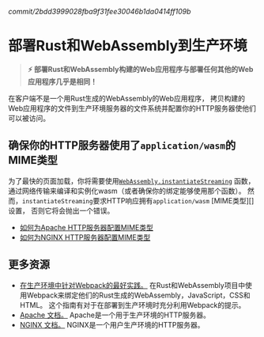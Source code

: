 *commit/2bdd3999028fba9f31fee30046b1da0414ff109b*

# 部署Rust和WebAssembly到生产环境

> **⚡ 部署Rust和WebAssembly构建的Web应用程序与部署任何其他的Web应用程序几乎是相同！**

在客户端不是一个用Rust生成的WebAssembly的Web应用程序，
拷贝构建的Web应用程序的文件到生产环境服务器的文件系统并配置你的HTTP服务器使他们可以被访问。

## 确保你的HTTP服务器使用了`application/wasm`的MIME类型

为了最快的页面加载，你将需要使用[`WebAssembly.instantiateStreaming`][instantiateStreaming]
函数，通过网络传输来编译和实例化wasm（或者确保你的绑定能够使用那个函数）。
然而，`instantiateStreaming`要求HTTP响应拥有`application/wasm` [MIME类型][]设置，
否则它将会抛出一个错误。

* [如何为Apache HTTP服务器配置MIME类型][apache-mime]
* [如何为NGINX HTTP服务器配置MIME类型][nginx-mime]

[instantiateStreaming]: https://developer.mozilla.org/en-US/docs/Web/JavaScript/Reference/Global_Objects/WebAssembly/instantiateStreaming
[MIME type]: https://developer.mozilla.org/en-US/docs/Web/HTTP/Basics_of_HTTP/MIME_types
[apache-mime]: https://httpd.apache.org/docs/2.4/mod/mod_mime.html#addtype
[nginx-mime]: https://nginx.org/en/docs/http/ngx_http_core_module.html#types

## 更多资源

* [在生产环境中针对Webpack的最好实践。][webpack-prod]
  在Rust和WebAssembly项目中使用Webpack来绑定他们的Rust生成的WebAssembly，JavaScript，CSS和HTML。
  这个指南有对于在部署到生产环境时充分利用Webpack的提示。
* [Apache 文档。][apache] Apache是一个用于生产环境的HTTP服务器。
* [NGINX 文档。][nginx] NGINX是一个用户生产环境的HTTP服务器。

[webpack-prod]: https://webpack.js.org/guides/production/
[apache]: https://httpd.apache.org/docs/
[nginx]: https://docs.nginx.com/nginx/admin-guide/installing-nginx/installing-nginx-open-source/
